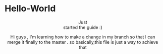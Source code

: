 # Hello-World

<header> Just <header/> 
  started 
  the 
    guide :)

Hi 
  guys , I'm learning how to make a change in my branch 
so 
  that I can merge it finally to the master .
so 
  basically,this file is just a way to achieve that
